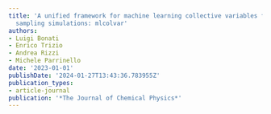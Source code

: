 ```yaml
---
title: 'A unified framework for machine learning collective variables for enhanced
  sampling simulations: mlcolvar'
authors:
- Luigi Bonati
- Enrico Trizio
- Andrea Rizzi
- Michele Parrinello
date: '2023-01-01'
publishDate: '2024-01-27T13:43:36.783955Z'
publication_types:
- article-journal
publication: '*The Journal of Chemical Physics*'
---
```

